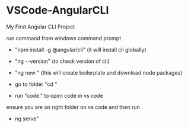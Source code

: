 # VSCode-AngularCLI
My First Angular CLI Project

run command from windows command prompt
* "npm install -g @angular/cli"
 (it will install cli globally)

 * "ng --version"
 (to check version of cli)

 * "ng new <project>"
 (this will create boilerplate and download node packages)
 * go to folder "cd <folder>"
 * run "code." to open code in vs code

 ensure you are on right folder on vs code and then run
 * ng serve"
